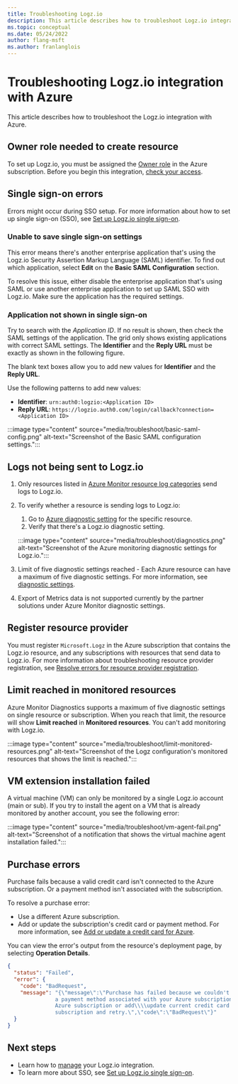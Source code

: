 ```yaml
---
title: Troubleshooting Logz.io
description: This article describes how to troubleshoot Logz.io integration with Azure.
ms.topic: conceptual
ms.date: 05/24/2022
author: flang-msft
ms.author: franlanglois
---
```


# Troubleshooting Logz.io integration with Azure

This article describes how to troubleshoot the Logz.io integration with Azure.

## Owner role needed to create resource

To set up Logz.io, you must be assigned the [Owner role](/azure/role-based-access-control/rbac-and-directory-admin-roles.md#azure-roles) in the Azure subscription. Before you begin this integration, [check your access](/azure/role-based-access-control/check-access).

## Single sign-on errors

Errors might occur during SSO setup. For more information about how to set up single sign-on (SSO), see [Set up Logz.io single sign-on](setup-sso.md).

### Unable to save single sign-on settings

This error means there's another enterprise application that's using the Logz.io Security Assertion Markup Language (SAML) identifier. To find out which application, select **Edit** on the **Basic SAML Configuration** section.

To resolve this issue, either disable the enterprise application that's using SAML or use another enterprise application to set up SAML SSO with Logz.io. Make sure the application has the required settings.

### Application not shown in single sign-on

Try to search with the _Application ID_. If no result is shown, then check the SAML settings of the application. The grid only shows existing applications with correct SAML settings. The **Identifier** and the **Reply URL** must be exactly as shown in the following figure.

The blank text boxes allow you to add new values for **Identifier** and the **Reply URL**.

Use the following patterns to add new values:

- **Identifier**: `urn:auth0:logzio:<Application ID>`
- **Reply URL**: `https://logzio.auth0.com/login/callback?connection=<Application ID>`

:::image type="content" source="media/troubleshoot/basic-saml-config.png" alt-text="Screenshot of the Basic SAML configuration settings.":::

## Logs not being sent to Logz.io

1. Only resources listed in [Azure Monitor resource log categories](/azure/azure-monitor/essentials/resource-logs-categories.md) send logs to Logz.io.

1. To verify whether a resource is sending logs to Logz.io:

   1. Go to [Azure diagnostic setting](/azure/azure-monitor/essentials/diagnostic-settings.md) for the specific resource.
   1. Verify that there's a Logz.io diagnostic setting.

   :::image type="content" source="media/troubleshoot/diagnostics.png" alt-text="Screenshot of the Azure monitoring diagnostic settings for Logz.io.":::

1. Limit of five diagnostic settings reached - Each Azure resource can have a maximum of five diagnostic settings. For more information, see [diagnostic settings](/azure/azure-monitor/essentials/diagnostic-settings.md?tabs=portal).

1. Export of Metrics data is not supported currently by the partner solutions under Azure Monitor diagnostic settings. 

## Register resource provider

You must register `Microsoft.Logz` in the Azure subscription that contains the Logz.io resource, and any subscriptions with resources that send data to Logz.io. For more information about troubleshooting resource provider registration, see [Resolve errors for resource provider registration](/azure/azure-resource-manager/troubleshooting/error-register-resource-provider).

## Limit reached in monitored resources

Azure Monitor Diagnostics supports a maximum of five diagnostic settings on single resource or subscription. When you reach that limit, the resource will show **Limit reached** in **Monitored resources**. You can't add monitoring with Logz.io.

:::image type="content" source="media/troubleshoot/limit-monitored-resources.png" alt-text="Screenshot of the Logz configuration's monitored resources that shows the limit is reached.":::

## VM extension installation failed

A virtual machine (VM) can only be monitored by a single Logz.io account (main or sub). If you try to install the agent on a VM that is already monitored by another account, you see the following error:

:::image type="content" source="media/troubleshoot/vm-agent-fail.png" alt-text="Screenshot of a notification that shows the virtual machine agent installation failed.":::

## Purchase errors

Purchase fails because a valid credit card isn't connected to the Azure subscription. Or a payment method isn't associated with the subscription.

To resolve a purchase error:

- Use a different Azure subscription.
- Add or update the subscription's credit card or payment method. For more information, see [Add or update a credit card for Azure](/azure/cost-management-billing/manage/change-credit-card.md).

You can view the error's output from the resource's deployment page, by selecting **Operation Details**.

```json
{
  "status": "Failed",
  "error": {
    "code": "BadRequest",
    "message": "{\"message\":\"Purchase has failed because we couldn't find a valid credit card nor
               a payment method associated with your Azure subscription. Please use a different
               Azure subscription or add\\\\update current credit card or payment method for this
               subscription and retry.\",\"code\":\"BadRequest\"}"
  }
}
```

## Next steps

- Learn how to [manage](manage.md) your Logz.io integration.
- To learn more about SSO, see [Set up Logz.io single sign-on](setup-sso.md).
